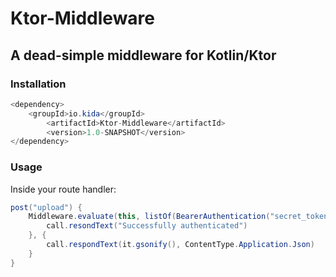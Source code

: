 # Ktor-Middleware

## A dead-simple middleware for Kotlin/Ktor

### Installation

```java
<dependency>
	<groupId>io.kida</groupId>
        <artifactId>Ktor-Middleware</artifactId>
        <version>1.0-SNAPSHOT</version>
</dependency>
```

### Usage

Inside your route handler:

```java
post("upload") {
	Middleware.evaluate(this, listOf(BearerAuthentication("secret_token"))) {
		call.resondText("Successfully authenticated")
	}, {
		call.respondText(it.gsonify(), ContentType.Application.Json)
	}
}
```

